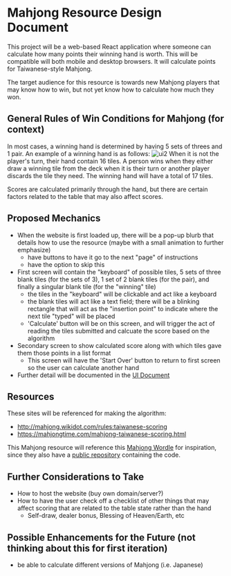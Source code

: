 # Mahjong Resource Design Document

This project will be a web-based React application where someone can calculate how many points their winning hand is worth. This will be compatible will both mobile and desktop browsers. It will calculate points for Taiwanese-style Mahjong. 

The target audience for this resource is towards new Mahjong players that may know how to win, but not yet know how to calculate how much they won.

## General Rules of Win Conditions for Mahjong (for context)
In most cases, a winning hand is determined by having 5 sets of threes and 1 pair. An example of a winning hand is as follows:
![ui2](https://user-images.githubusercontent.com/36168113/157802405-1c6d2d1d-bb34-4370-9335-30a7fb978ae3.png)
When it is not the player's turn, their hand contain 16 tiles. A person wins when they either draw a winning tile from the deck when it is their turn or another player discards the tile they need. The winning hand will have a total of 17 tiles.

Scores are calculated primarily through the hand, but there are certain factors related to the table that may also affect scores.

## Proposed Mechanics
- When the website is first loaded up, there will be a pop-up blurb that details how to use the resource (maybe with a small animation to further emphasize)
  - have buttons to have it go to the next "page" of instructions
  - have the option to skip this
- First screen will contain the "keyboard" of possible tiles, 5 sets of three blank tiles (for the sets of 3), 1 set of 2 blank tiles (for the pair), and finally a singular blank tile (for the "winning" tile)
  - the tiles in the "keyboard" will be clickable and act like a keyboard
  - the blank tiles will act like a text field; there will be a blinking rectangle that will act as the "insertion point" to indicate where the next tile "typed" will be placed
  - 'Calculate' button will be on this screen, and will trigger the act of reading the tiles submitted and calcuate the score based on the algorithm
- Secondary screen to show calculated score along with which tiles gave them those points in a list format
  - This screen will have the 'Start Over' button to return to first screen so the user can calculate another hand
- Further detail will be documented in the [UI Document](https://github.com/DIADesignGuild/game-studio/blob/main/Mahjong2022/UI.md)

## Resources
These sites will be referenced for making the algorithm:
- <http://mahjong.wikidot.com/rules:taiwanese-scoring>
- <https://mahjongtime.com/mahjong-taiwanese-scoring.html>

This Mahjong resource will reference this [Mahjong Wordle](https://mahjong-handle.update.sh/) for inspiration, since they also have a [public repository](https://github.com/yf-dev/mahjong-hand-guessing-game) containing the code.

## Further Considerations to Take
- How to host the website (buy own domain/server?)
- How to have the user check off a checklist of other things that may affect scoring that are related to the table state rather than the hand
  - Self-draw, dealer bonus, Blessing of Heaven/Earth, etc

## Possible Enhancements for the Future (not thinking about this for first iteration)
- be able to calculate different versions of Mahjong (i.e. Japanese)
